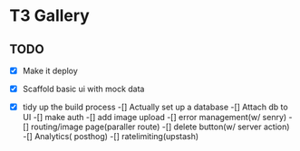 # T3 Gallery

## TODO

-[x] Make it deploy
-[x] Scaffold basic ui with mock data
-[x] tidy up the build process
-[] Actually set up a database
-[] Attach db to UI
-[] make auth
-[] add image upload
-[] error management(w/ senry)
-[] routing/image page(paraller route)
-[] delete button(w/ server action)
-[] Analytics( posthog)
-[] ratelimiting(upstash)

